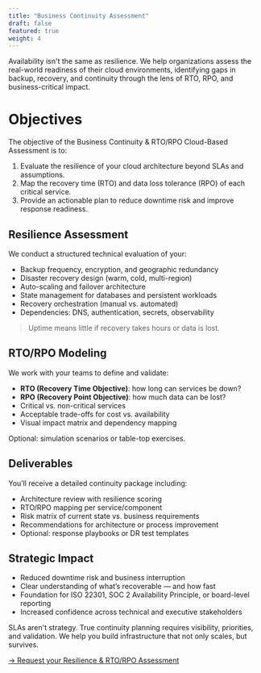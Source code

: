 ```yaml
---
title: "Business Continuity Assessment"
draft: false
featured: true
weight: 4
---
```


Availability isn't the same as resilience.
We help organizations assess the real-world readiness of their cloud environments, identifying gaps in backup, recovery, and continuity through the lens of RTO, RPO, and business-critical impact.
<!--more-->

# Objectives

The objective of the Business Continuity & RTO/RPO Cloud-Based Assessment is to:

1. Evaluate the resilience of your cloud architecture beyond SLAs and assumptions.
2. Map the recovery time (RTO) and data loss tolerance (RPO) of each critical service.
3. Provide an actionable plan to reduce downtime risk and improve response readiness.

## Resilience Assessment

We conduct a structured technical evaluation of your:

- Backup frequency, encryption, and geographic redundancy
- Disaster recovery design (warm, cold, multi-region)
- Auto-scaling and failover architecture
- State management for databases and persistent workloads
- Recovery orchestration (manual vs. automated)
- Dependencies: DNS, authentication, secrets, observability

> Uptime means little if recovery takes hours or data is lost.

## RTO/RPO Modeling

We work with your teams to define and validate:

- **RTO (Recovery Time Objective)**: how long can services be down?
- **RPO (Recovery Point Objective)**: how much data can be lost?
- Critical vs. non-critical services
- Acceptable trade-offs for cost vs. availability
- Visual impact matrix and dependency mapping

Optional: simulation scenarios or table-top exercises.

## Deliverables

You’ll receive a detailed continuity package including:

- Architecture review with resilience scoring
- RTO/RPO mapping per service/component
- Risk matrix of current state vs. business requirements
- Recommendations for architecture or process improvement
- Optional: response playbooks or DR test templates

## Strategic Impact

- Reduced downtime risk and business interruption
- Clear understanding of what’s recoverable — and how fast
- Foundation for ISO 22301, SOC 2 Availability Principle, or board-level reporting
- Increased confidence across technical and executive stakeholders

SLAs aren't strategy. True continuity planning requires visibility, priorities, and validation.
We help you build infrastructure that not only scales, but survives.

[→ Request your Resilience & RTO/RPO Assessment](/contact)
